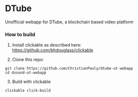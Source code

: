 # DTube

Unofficial webapp for DTube, a blockchain based video platform

### How to build

1. Install clickable as described here: https://github.com/bhdouglass/clickable

2. Clone this repo:
```
git clone https://github.com/ChristianPauly/dtube-ut-webapp
cd dsound-ut-webapp
```

3. Build with clickable
```
clickable click-build
```
